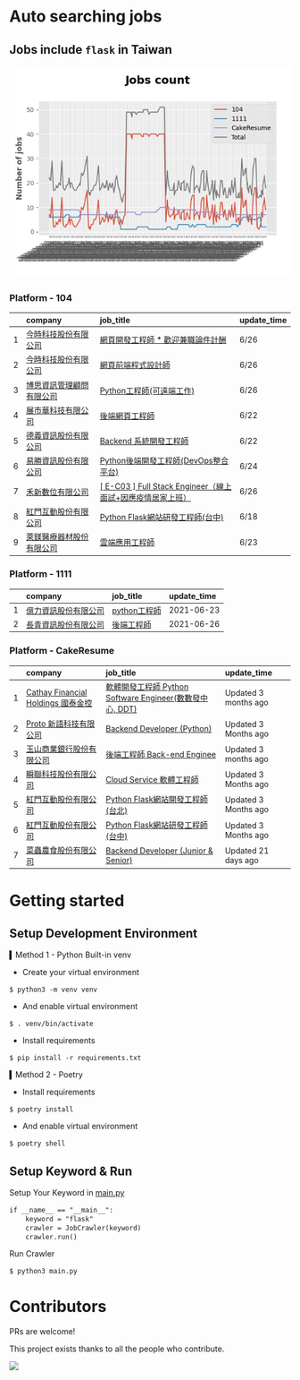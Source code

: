 # Auto searching jobs

## Jobs include `flask` in Taiwan 

 ![image](./doc/plot_img.jpg)


### Platform - 104


|    | company                                                                              | job_title                                                                                               | update_time   |
|---:|:-------------------------------------------------------------------------------------|:--------------------------------------------------------------------------------------------------------|:--------------|
|  1 | [今時科技股份有限公司](https://www.104.com.tw/company/1a2x6bl2u4?jobsource=2018indexpoc)       | [網頁開發工程師  * 歡迎兼職論件計酬](https://www.104.com.tw/job/75jgv?jobsource=2018indexpoc)                          | 6/26          |
|  2 | [今時科技股份有限公司](https://www.104.com.tw/company/1a2x6bl2u4?jobsource=2018indexpoc)       | [網頁前端程式設計師](https://www.104.com.tw/job/79aqn?jobsource=2018indexpoc)                                    | 6/26          |
|  3 | [博思資訊管理顧問有限公司](https://www.104.com.tw/company/1a2x6blhw5?jobsource=2018indexpoc)     | [Python工程師(可遠端工作)](https://www.104.com.tw/job/78f5b?jobsource=2018indexpoc)                             | 6/26          |
|  4 | [展市華科技有限公司](https://www.104.com.tw/company/1a2x6blbgu?jobsource=jolist_b_relevance)  | [後端網頁工程師](https://www.104.com.tw/job/71amu?jobsource=jolist_b_relevance)                                | 6/22          |
|  5 | [德義資訊股份有限公司](https://www.104.com.tw/company/oe84aqo?jobsource=jolist_b_relevance)    | [Backend 系統開發工程師](https://www.104.com.tw/job/7awmz?jobsource=jolist_b_relevance)                        | 6/22          |
|  6 | [易勝資訊股份有限公司](https://www.104.com.tw/company/1a2x6bj8og?jobsource=jolist_b_relevance) | [Python後端開發工程師(DevOps整合平台)](https://www.104.com.tw/job/7asvo?jobsource=jolist_b_relevance)              | 6/24          |
|  7 | [禾新數位有限公司](https://www.104.com.tw/company/1a2x6bjs3i?jobsource=2018indexpoc)         | [[ E-C03 ] Full Stack Engineer（線上面試+因應疫情居家上班）](https://www.104.com.tw/job/76q8f?jobsource=2018indexpoc) | 6/26          |
|  8 | [紅門互動股份有限公司](https://www.104.com.tw/company/oh4m67k?jobsource=jolist_b_relevance)    | [Python Flask網站研發工程師(台中)](https://www.104.com.tw/job/6kf9h?jobsource=jolist_b_relevance)                | 6/18          |
|  9 | [萊鎂醫療器材股份有限公司](https://www.104.com.tw/company/bkgh1dc?jobsource=jolist_b_relevance)  | [雲端應用工程師](https://www.104.com.tw/job/791cq?jobsource=jolist_b_relevance)                                | 6/23          |

### Platform - 1111


|    | company                                              | job_title                                          | update_time   |
|---:|:-----------------------------------------------------|:---------------------------------------------------|:--------------|
|  1 | [億力資訊股份有限公司](https://www.1111.com.tw/corp/54937860/) | [python工程師](https://www.1111.com.tw/job/97374762/) | 2021-06-23    |
|  2 | [長青資訊股份有限公司](https://www.1111.com.tw/corp/71694811/) | [後端工程師](https://www.1111.com.tw/job/85012186/)     | 2021-06-26    |

### Platform - CakeResume


|    | company                                                                               | job_title                                                                                                                           | update_time          |
|---:|:--------------------------------------------------------------------------------------|:------------------------------------------------------------------------------------------------------------------------------------|:---------------------|
|  1 | [Cathay Financial Holdings 國泰金控](https://www.cakeresume.com/companies/cathayholdings) | [軟體開發工程師 Python Software Engineer(數數發中心, DDT)](https://www.cakeresume.com/companies/cathayholdings/jobs/f5c69a)                     | Updated 3 months ago |
|  2 | [Proto 新語科技有限公司](https://www.cakeresume.com/companies/proto-cx)                       | [Backend Developer (Python)](https://www.cakeresume.com/companies/proto-cx/jobs/backend-developer-python)                           | Updated 3 Months ago |
|  3 | [玉山商業銀行股份有限公司](https://www.cakeresume.com/companies/esunbank)                         | [後端工程師 Back-end Enginee](https://www.cakeresume.com/companies/esunbank/jobs/back-end-enginee)                                       | Updated 3 months ago |
|  4 | [瞬聯科技股份有限公司](https://www.cakeresume.com/companies/cienet)                             | [Cloud Service 軟體工程師](https://www.cakeresume.com/companies/cienet/jobs/cloud-service-software-engineer)                             | Updated 3 Months ago |
|  5 | [紅門互動股份有限公司](https://www.cakeresume.com/companies/eagleeye-5332f1)                    | [Python Flask網站開發工程師(台北)](https://www.cakeresume.com/companies/eagleeye-5332f1/jobs/python-flask-web-development-engineer-taipei)   | Updated 3 Months ago |
|  6 | [紅門互動股份有限公司](https://www.cakeresume.com/companies/eagleeye-5332f1)                    | [Python Flask網站研發工程師(台中)](https://www.cakeresume.com/companies/eagleeye-5332f1/jobs/python-flask-website-r-amp-d-engineer-taichung) | Updated 3 Months ago |
|  7 | [菜蟲農食股份有限公司](https://www.cakeresume.com/companies/tsaitung)                           | [Backend Developer (Junior & Senior)](https://www.cakeresume.com/companies/tsaitung/jobs/backend-developer-junior-senior)           | Updated 21 days ago  |



# Getting started
## Setup Development Environment
▍Method 1 - Python Built-in venv

- Create your virtual environment
```
$ python3 -m venv venv
```
- And enable virtual environment
```
$ . venv/bin/activate
```
- Install requirements
```
$ pip install -r requirements.txt 
```

▍Method 2 - Poetry
- Install requirements
```
$ poetry install
```
- And enable virtual environment
```
$ poetry shell
```

## Setup Keyword & Run

Setup Your Keyword in [main.py](./main.py#L88)
```
if __name__ == "__main__":
    keyword = "flask"
    crawler = JobCrawler(keyword)
    crawler.run()
```

Run Crawler
```
$ python3 main.py
```

# Contributors
PRs are welcome!

This project exists thanks to all the people who contribute.

<a href="https://github.com/hsuanchi/auto-search-flask-job/graphs/contributors">
  <img src="https://contrib.rocks/image?repo=hsuanchi/auto-search-flask-job"/>
</a>
